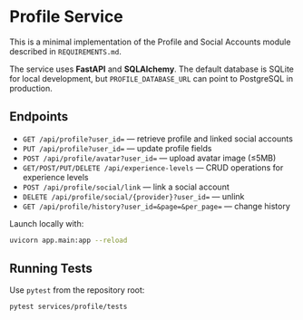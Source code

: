 # Profile Service

This is a minimal implementation of the Profile and Social Accounts module described in `REQUIREMENTS.md`.

The service uses **FastAPI** and **SQLAlchemy**. The default database is SQLite for local development, but `PROFILE_DATABASE_URL` can point to PostgreSQL in production.

## Endpoints

- `GET /api/profile?user_id=` — retrieve profile and linked social accounts
- `PUT /api/profile?user_id=` — update profile fields
- `POST /api/profile/avatar?user_id=` — upload avatar image (≤5MB)
- `GET/POST/PUT/DELETE /api/experience-levels` — CRUD operations for experience levels
- `POST /api/profile/social/link` — link a social account
- `DELETE /api/profile/social/{provider}?user_id=` — unlink
- `GET /api/profile/history?user_id=&page=&per_page=` — change history

Launch locally with:

```bash
uvicorn app.main:app --reload
```

## Running Tests

Use `pytest` from the repository root:

```bash
pytest services/profile/tests
```


